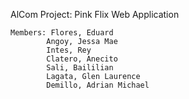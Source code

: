 AlCom Project: Pink Flix Web Application

    Members: Flores, Eduard
            Angoy, Jessa Mae
            Intes, Rey
            Clatero, Anecito
            Sali, Baililian
            Lagata, Glen Laurence
            Demillo, Adrian Michael